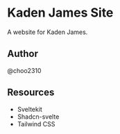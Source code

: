 # Kaden James Site

A website for Kaden James.

## Author
@choo2310

## Resources
- Sveltekit
- Shadcn-svelte
- Tailwind CSS